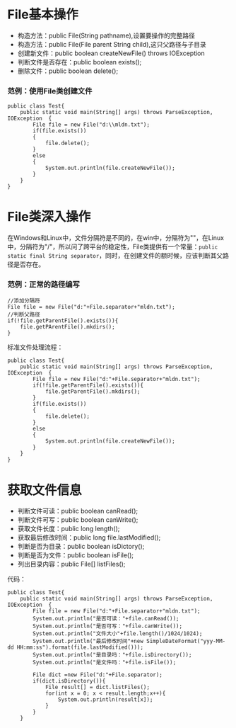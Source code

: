 # File基本操作
- 构造方法：public File(String pathname),设置要操作的完整路径
- 构造方法：public File(File parent String child),这只父路径与子目录
- 创建新文件：public boolean createNewFile() throws IOException
- 判断文件是否存在：public boolean exists();
- 删除文件：public boolean delete();


### 范例：使用File类创建文件

```
public class Test{
	public static void main(String[] args) throws ParseException, IOException  {
		File file = new File("d:\\mldn.txt");
		if(file.exists())
		{
			file.delete();
		}
		else
		{
			System.out.println(file.createNewFile());
		}
	}
}
```

# File类深入操作
在Windows和Linux中，文件分隔符是不同的，在win中，分隔符为"\"，在Linux中，分隔符为"/"，所以问了跨平台的稳定性，File类提供有一个常量：`public static final String separator`，同时，在创建文件的额时候，应该判断其父路径是否存在。

### 范例：正常的路径编写
```
//添加分隔符
File file = new File("d:"+File.separator+"mldn.txt");
//判断父路径
if(!file.getParentFile().exists()){
	file.getPArentFile().mkdirs();
}
```

标准文件处理流程：
```
public class Test{
	public static void main(String[] args) throws ParseException, IOException  {
		File file = new File("d:"+File.separator+"mldn.txt");
		if(!file.getParentFile().exists()){
			file.getParentFile().mkdirs();
		}
		if(file.exists())
		{
			file.delete();
		}
		else
		{
			System.out.println(file.createNewFile());
		}
	}
}
```
# 获取文件信息
- 判断文件可读：public boolean canRead();
- 判断文件可写：public boolean canWrite();
- 获取文件长度：public long length();
- 获取最后修改时间：public long file.lastModified();
- 判断是否为目录：public boolean isDictory();
- 判断是否为文件：public boolean isFile();
- 列出目录内容：public File[] listFiles();

代码：

```
public class Test{
	public static void main(String[] args) throws ParseException, IOException  {
		File file = new File("d:"+File.separator+"mldn.txt");
		System.out.println("是否可读："+file.canRead());
		System.out.println("是否可写："+file.canWrite());
		System.out.println("文件大小"+file.length()/1024/1024);
		System.out.println("最后修改时间"+new SimpleDateFormat("yyy-MM-dd HH:mm:ss").format(file.lastModified()));
		System.out.println("是目录吗："+file.isDirectory());
		System.out.println("是文件吗："+file.isFile());
		
		File dict =new File("d:"+File.separator);
		if(dict.isDirectory()){
			File result[] = dict.listFiles();
			for(int x = 0; x < result.length;x++){
				System.out.println(result[x]);
			}
		}
	}

```